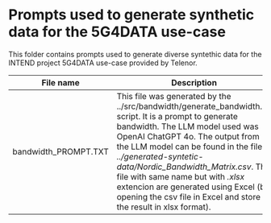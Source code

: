 # Prompts used to generate synthetic data for the 5G4DATA use-case
This folder contains prompts used to generate diverse syntethic data for the INTEND project 5G4DATA use-case provided by Telenor.

| File name                  | Description                           |
| -------------------------- | ------------------------------------- |
| bandwidth_PROMPT.TXT | This file was generated by the ../src/bandwidth/generate_bandwidth.py script. It is a prompt to generate bandwidth. The LLM model used was OpenAI ChatGPT 4o. The output from the LLM model can be found in the files *../generated-syntetic-data/Nordic_Bandwidth_Matrix.csv*. The file with same name but with *.xlsx* extencion are generated using Excel (by opening the csv file in Excel and store the result in xlsx format). |

